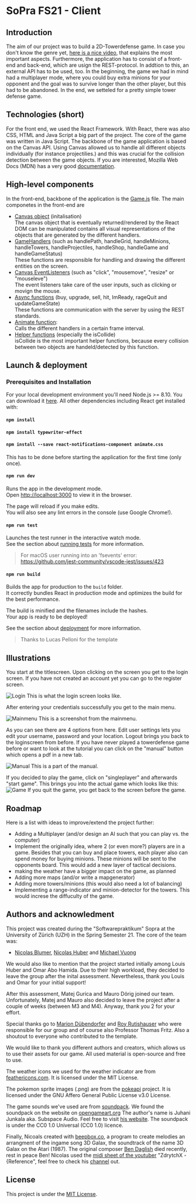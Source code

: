 # SoPra FS21 - Client

## Introduction
The aim of our project was to build a 2D-Towerdefense game. In case you don't know the genre yet, [here is a nice video](https://datasaurus-rex.com/inspiration/storytelling/tower-defense-games-explained), that explains the most important aspects. Furthermore, the application has to consist of a front-end and back-end, which are usign the REST-protocol. In addtion to this, an external API has to be used, too. In the beginning, the game we had in mind had a multiplayer mode, where you could buy extra minions for your opponent and the goal was to survive longer than the other player, but this had to be abandoned. In the end, we setteled for a pretty simple tower defense game.

## Technologies (short)
For the front end, we used the React Framework. With React, there was also CSS, HTML and Java Script a big part of the project. The core of the game was written in Java Script. The backbone of the game application is based on the Canvas API. Using Canvas allowed us to handle all different objects individually (for instance projectilies.) and this was crucial for the collision detection between the game objects. If you are interested, Mozilla Web Docs (MDN) has a very good [documentation](https://developer.mozilla.org/en-US/docs/Web/API/Canvas_API).

## High-level components

In the front-end, backbone of the application is the [Game.js](/src/components/game/Game.js) file.
The main componetes in the front-end are
- [Canvas object](https://github.com/sopra-fs21-group-10/td-client/blob/master/src/components/game/Game.js#L240) (initalisation)<br>
The canvas object that is eventually returned/rendered by the React DOM can be manipulated contains all visual representations of the objects that are generated by the different handlers.<br>
- [GameHandlers](https://github.com/sopra-fs21-group-10/td-client/blob/master/src/components/game/Game.js#L1716) (such as handlePath, handleGrid, handleMinions, handleTowers, handleProjectiles, handleShop, handleGame and handleGameStatus)<br>
These functions are responsible for handling and drawing the different entities on the screen.
- [Canvas EventListeners](https://github.com/sopra-fs21-group-10/td-client/blob/master/src/components/game/Game.js#L709) (such as "click", "mousemove", "resize" or "mouseleve")<br>
The event listeners take care of the user inputs, such as clicking or movign the mouse.
- [Async functions](https://github.com/sopra-fs21-group-10/td-client/blob/master/src/components/game/Game.js#L22) (buy, upgrade, sell, hit, ImReady, rageQuit and updateGameState) <br>
These functions are communication with the server by using the REST standards.
- [Animate function](https://github.com/sopra-fs21-group-10/td-client/blob/master/src/components/game/Game.js#L2355):<br>
Calls the different handlers in a certain frame interval.
- [Helper functions](https://github.com/sopra-fs21-group-10/td-client/blob/master/src/components/game/Game.js#L2395) (especially the isCollide)<br>
isCollide is the most important helper functions, because every collision between two objects are handeld/detected by this function.


## Launch & deployment
### Prerequisites and Installation

For your local development environment you'll need Node.js >= 8.10. You can download it [here](https://nodejs.org). All other dependencies including React get installed with:

#### `npm install`
#### `npm install typewriter-effect`
#### `npm install --save react-notifications-component animate.css`

This has to be done before starting the application for the first time (only once).

#### `npm run dev`

Runs the app in the development mode.<br>
Open [http://localhost:3000](http://localhost:3000) to view it in the browser.

The page will reload if you make edits.<br>
You will also see any lint errors in the console (use Google Chrome!).

#### `npm run test`

Launches the test runner in the interactive watch mode.<br>
See the section about [running tests](https://facebook.github.io/create-react-app/docs/running-tests) for more information.

> For macOS user running into an 'fsevents' error: https://github.com/jest-community/vscode-jest/issues/423

#### `npm run build`

Builds the app for production to the `build` folder.<br>
It correctly bundles React in production mode and optimizes the build for the best performance.

The build is minified and the filenames include the hashes.<br>
Your app is ready to be deployed!

See the section about [deployment](https://facebook.github.io/create-react-app/docs/deployment) for more information.

>Thanks to Lucas Pelloni for the template


## Illustrations
You start at the titlescreen. Upon clicking on the screen you get to the login screen. If you have not created an account yet you can go to the register screen.

![Login](https://cdn.discordapp.com/attachments/835848514495971338/848487753339109386/login.PNG)
This is what the login screen looks like.

After entering your credentials successfully you get to the main menu.

![Mainmenu](https://cdn.discordapp.com/attachments/835848514495971338/848487754665164800/mainmenu.PNG)
This is a screenshot from the mainmenu. 

As you can see there are 4 options from here. Edit user settings lets you edit your username, password and your location. Logout brings you back to the loginscreen from before. If you have never played a towerdefense game before or want to look at the tutorial you can click on the "manual" button which opens a pdf in a new tab.

![Manual](https://cdn.discordapp.com/attachments/835848514495971338/848487756685377546/manual.PNG)
This is a part of the manual.

If you decided to play the game, click on "singleplayer" and afterwards "start game". This brings you into the actual game which looks like this:
![Game](https://cdn.discordapp.com/attachments/835848514495971338/848487752726872104/game.PNG)
If you quit the game, you get back to the screen before the game.
## Roadmap
Here is a list with ideas to improve/extend the project further:
- Adding a Multiplayer (and/or design an AI such that you can play vs. the computer)
- Implement the originally idea, where 2 (or even more?) players are in a game. Besides that you can buy and place towers, each player also can spend money for buying minions. These minions will be sent to the opponents board. This would add a new layer of tactical decisions.
- making the weather have a bigger impact on the game, as planned
- Adding more maps (and/or write a mapgenerator)
- Adding more towers/minions (this would also need a lot of balancing)
- Implementing a range-indicator and minion-detector for the towers. This would increse the diffuculty of the game.

## Authors and acknowledment
This project was created during the "Softwarepraktikum" Sopra at the University of Zürich (UZH) in the Spring Semester 21. The core of the team was:
- [Nicolas Blumer](https://github.com/Thahit), [Nicolas Huber](https://github.com/HuberNicolas) and [Michael Vuong](https://github.com/Seouless29)

We would also like to mention that the project started initially among Louis Huber and Omar Abo Hamida. Due to their high workload, they decided to leave the group after the inital assessment. Nevertheless, thank you Louis and Omar for your initial support!

After this assessment, Matej Gurica and Mauro Dörig joined our team. Unfortunately, Matej and Mauro also decided to leave the project after a couple of weeks (between M3 and M4). Anyway, thank you 2 for your effort.

Special thanks go to [Marion Dübendorfer](https://github.com/demaerl) and [Roy Rutishauser](https://github.com/royru) who were responsible for our group and of course also Professor Thomas Fritz. Also a shoutout to everyone who contributed to the template.

We would like to thank you different authors and creators, which allows us to use their assets for our game. All used material is open-source and free to use.

The weather icons we used for the weather indicator are from [feathericons.com](https://feathericons.com/). It is licensed under the MIT License.

The pokemon sprite images (.png) are from the [pokeapi](https://pokeapi.co/) project. It is licensed under the GNU Affero General Public License v3.0 License.

The game sounds we've used are from [soundpack](https://opengameart.org/content/512-sound-effects-8-bit-style). We found the soundpack on the website on [opengameart.org](opengameart.org) The author's name is Juhani Junkala aka. Subspace Audio. Feel free to visit [his website](https://juhanijunkala.com/). The soundpack is  under the CC0 1.0 Universal (CC0 1.0) licence.

Finally, Nicoals created with [beepbox.co](https://www.beepbox.co/), a program to create melodies an arrangment of the ingame song 3D Galax, the soundtrack of the name 3D Galax on the Atari (1987). The original composer [Ben Daglish](http://www.ben-daglish.net/) died recently, rest in peace Ben! Nicolas used the [midi sheet of the youtuber](https://www.youtube.com/watch?v=yqhdHYVXyck&list=RDyqhdHYVXyck) "ZdrytchX -{Reference", feel free to check his [channel](https://www.youtube.com/channel/UCgeotTTb4AW_l2w8cNPRssA) out.

## License

This project is under the [MIT License](https://choosealicense.com/licenses/mit/#).